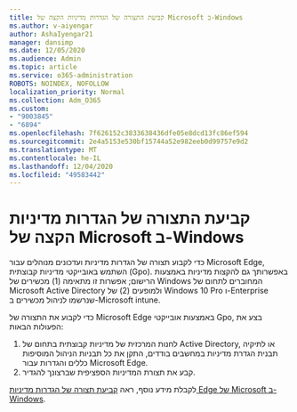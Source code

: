 ```yaml
---
title: קביעת התצורה של הגדרות מדיניות הקצה של Microsoft ב-Windows
ms.author: v-aiyengar
author: AshaIyengar21
manager: dansimp
ms.date: 12/05/2020
ms.audience: Admin
ms.topic: article
ms.service: o365-administration
ROBOTS: NOINDEX, NOFOLLOW
localization_priority: Normal
ms.collection: Adm_O365
ms.custom:
- "9003845"
- "6894"
ms.openlocfilehash: 7f626152c3833638436dfe05e8dcd13fc86ef594
ms.sourcegitcommit: 2e4a5153e530bf15744a52e982eeb0d99757e9d2
ms.translationtype: MT
ms.contentlocale: he-IL
ms.lasthandoff: 12/04/2020
ms.locfileid: "49583442"
---
```

# <a name="configure-microsoft-edge-policy-settings-on-windows"></a>קביעת התצורה של הגדרות מדיניות הקצה של Microsoft ב-Windows

כדי לקבוע תצורה של הגדרות מדיניות ועדכונים מנוהלים עבור Microsoft Edge, השתמש באובייקטי מדיניות קבוצתית (Gpo). באפשרותך גם להקצות מדיניות באמצעות הרישום; אפשרות זו מתאימה (1) מכשירים של Windows המחוברים לתחום של Microsoft Active Directory ולמופעים (2) של Windows 10 Pro ו-Enterprise שנרשמו לניהול מכשירים ב-Microsoft intune.

כדי לקבוע את התצורה של Microsoft Edge באמצעות אובייקטי Gpo, בצע את הפעולות הבאות:

1. לחנות המרכזית של מדיניות קבוצתית בתחום של Active Directory, או לתיקיה תבנית הגדרת מדיניות במחשבים בודדים, התקן את כל תבניות הניהול המוסיפות כללים והגדרות עבור Microsoft Edge.
2. קבע את תצורת המדיניות הספציפית שברצונך להגדיר.

לקבלת מידע נוסף, ראה [קביעת תצורה של הגדרות מדיניות Edge של Microsoft ב-Windows](https://go.microsoft.com/fwlink/?linkid=2135024).
